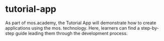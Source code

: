 # tutorial-app
As part of mos.academy, the Tutorial App will demonstrate how to create applications using the mos. technology. Here, learners can find a step-by-step guide leading them through the development process.
